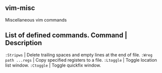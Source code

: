 ## vim-misc
Miscellaneous vim commands

List of defined commands.
Command | Description
---------------------
`:Stripws` | Delete trailing spaces and empty lines at the end of file.
`:Wreg path ...regs` | Copy specified registers to a file.
`:Ltoggle` | Toggle location list window.
`:Ctoggle` | Toggle quickfix window.
